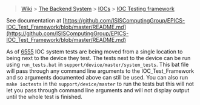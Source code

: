 > [Wiki](Home) > [The Backend System](The-Backend-System) > [IOCs](IOCs) > [IOC Testing framework](IOC-Testing-Framework)

See documentation at [https://github.com/ISISComputingGroup/EPICS-IOC_Test_Framework/blob/master/README.md](https://github.com/ISISComputingGroup/EPICS-IOC_Test_Framework/blob/master/README.md)

As of [6555](https://github.com/ISISComputingGroup/IBEX/issues/6555) IOC system tests are being moved from a single location to being next to the device they test. The tests next to the device can be run using `run_tests.bat` in `support/device/master/system_tests`. This bat file will pass through any command line arguments to the IOC_Test_Framework and so arguments documented above can still be used. You can also run `make ioctests` in the `support/device/master` to run the tests but this will not let you pass through command line arguments and will not display output until the whole test is finished.
